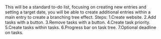 This will be a standard to-do list, focusing on creating new entries and setting a target date, you will be able to create additional entries within a main entry to create a branching tree effect.
Steps:
	1.Create website.
	2.Add tasks with a button.
	3.Remove tasks with a button.
	4.Create task priority.
	5.Create tasks within tasks.
	6.Progress bar on task tree.
	7.Optional deadline on tasks.
